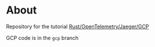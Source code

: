 # About

Repository for the tutorial [Rust/OpenTelemetry/Jaeger/GCP](https://www.dotlambda.io/post/instrumenting-rust-web-application-with-tracing-and-opentelemetry-and-exporting-the-traces-to-jaege)

GCP code is in the `gcp` branch